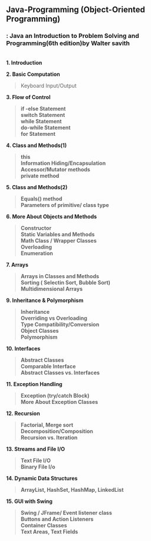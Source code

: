 <h2> Java-Programming (Object-Oriented Programming)</h2>
<h3> : Java an Introduction to Problem Solving and Programming(6th edition)by Walter savith </h3>
<br>
<strong> 1. Introduction <br></strong>

<strong> 2. Basic Computation </strong>
> Keyboard Input/Output

<strong> 3. Flow of Control </string>
> if -else Statement <br>
> switch Statement <br>
> while Statement <br>
> do-while Statement <br>
> for Statement <br>

<strong> 4. Class and Methods(1) </string>
> this <br>
> Information Hiding/Encapsulation<br>
> Accessor/Mutator methods<br>
> private method<br>

<strong> 5. Class and Methods(2) </string>
> Equals() method<br>
> Parameters of primitive/ class type<br>

<strong> 6. More About Objects and Methods </string>
> Constructor<br>
> Static Variables and Methods<br>
> Math Class / Wrapper Classes<br>
> Overloading<br>
> Enumeration<br>

<strong> 7. Arrays </string>
> Arrays in Classes and Methods<br>
> Sorting ( Selectin Sort, Bubble Sort)<br>
> Multidimensional Arrays<br>

<strong> 9. Inheritance & Polymorphism </strong>
> Inheritance<br>
> Overriding vs Overloading<br>
> Type Compatibility/Conversion<br>
> Object Classes<br>
> Polymorphism<br>

<strong> 10. Interfaces </strong>
> Abstract Classes<br>
> Comparable Interface<br>
> Abstract Classes vs. Interfaces<br>

<strong> 11. Exception Handling </strong>
> Exception (try/catch Block)<br>
> More About Exception Classes<br>

<strong> 12. Recursion </strong>
> Factorial, Merge sort<br>
> Decomposition/Composition<br>
> Recursion vs. Iteration<br>

<strong> 13. Streams and File I/O </strong>
> Text File I/O<br>
> Binary File I/o<br>

<strong> 14. Dynamic Data Structures </strong>
> ArrayList, HashSet, HashMap, LinkedList<br>

<strong> 15. GUI with Swing </strong>
> Swing / JFrame/ Event listener class<br>
> Buttons and Action Listeners<br>
> Container Classes<br>
> Text Areas, Text Fields<br>
